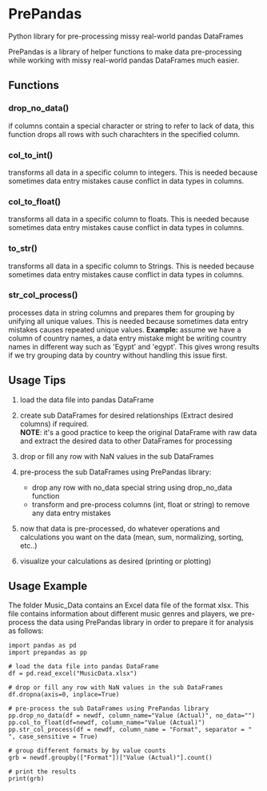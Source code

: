 # PrePandas
Python library for pre-processing missy real-world pandas DataFrames

PrePandas is a library of helper functions to make data pre-processing while working with missy real-world pandas DataFrames much easier.

## Functions

### drop_no_data()
if columns contain a special character or string to refer to lack of data, this function drops all rows with such charachters in the specified column.

### col_to_int()
transforms all data in a specific column to integers. This is needed because sometimes data entry mistakes cause conflict in data types in columns.

### col_to_float()
transforms all data in a specific column to floats. This is needed because sometimes data entry mistakes cause conflict in data types in columns.

### to_str()
transforms all data in a specific column to Strings. This is needed because sometimes data entry mistakes cause conflict in data types in columns.

### str_col_process()
processes data in string columns and prepares them for grouping by unifying all unique values. This is needed because sometimes data entry mistakes causes repeated unique values.
**Example:**
assume we have a column of country names, a data entry mistake might be writing country names in different way such as 'Egypt' and 'egypt'. This gives wrong results if we try grouping data by country without handling this issue first.

## Usage Tips

1. load the data file into pandas DataFrame

2. create sub DataFrames for desired relationships (Extract desired columns) if required.  
   **NOTE**: it's a good practice to keep the original DataFrame with raw data and extract the desired data to other DataFrames for processing

3. drop or fill any row with NaN values in the sub DataFrames

4. pre-process the sub DataFrames using PrePandas library:
   - drop any row with no_data special string using drop_no_data function
   - transform and pre-process columns (int, float or string) to remove any data entry mistakes

5. now that data is pre-processed, do whatever operations and calculations you want on the data (mean, sum, normalizing, sorting, etc..)

6. visualize your calculations as desired (printing or plotting)

## Usage Example

The folder Music_Data contains an Excel data file of the format xlsx. This file contains information about different music genres and players, we pre-process the data using PrePandas library in order to prepare it for analysis as follows:  
```
import pandas as pd
import prepandas as pp

# load the data file into pandas DataFrame
df = pd.read_excel("MusicData.xlsx")

# drop or fill any row with NaN values in the sub DataFrames
df.dropna(axis=0, inplace=True)

# pre-process the sub DataFrames using PrePandas library
pp.drop_no_data(df = newdf, column_name="Value (Actual)", no_data="")
pp.col_to_float(df=newdf, column_name="Value (Actual)")
pp.str_col_process(df = newdf, column_name = "Format", separator = " ", case_sensitive = True)

# group different formats by by value counts
grb = newdf.groupby(["Format"])["Value (Actual)"].count()

# print the results
print(grb)
```
